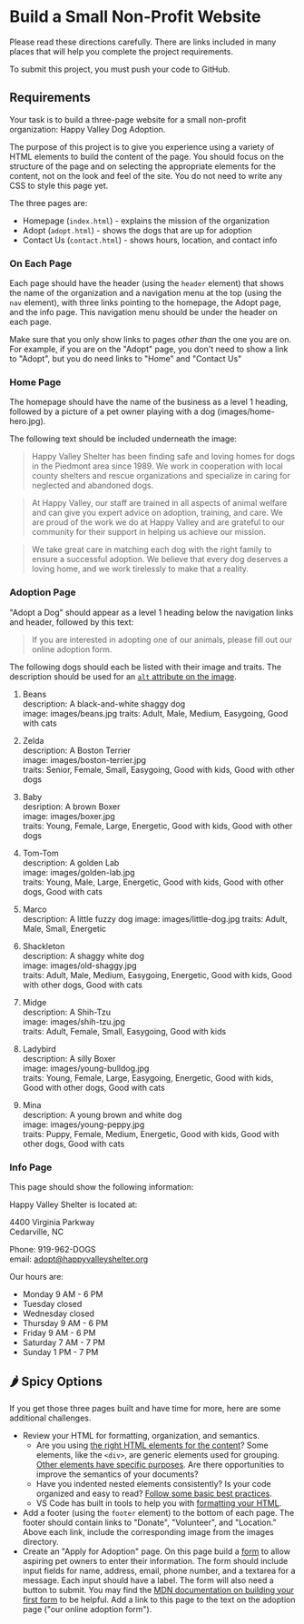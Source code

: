 # Build a Small Non-Profit Website

Please read these directions carefully. There are links included in many places that will help you complete the project requirements.

To submit this project, you must push your code to GitHub.

## Requirements

Your task is to build a three-page website for a small non-profit organization: Happy Valley Dog Adoption.

The purpose of this project is to give you experience using a variety of HTML elements to build the content of the page. You should focus on the structure of the page and on selecting the appropriate elements for the content, not on the look and feel of the site. You do not need to write any CSS to style this page yet.

The three pages are:

- Homepage (`index.html`) - explains the mission of the organization
- Adopt (`adopt.html`) - shows the dogs that are up for adoption
- Contact Us (`contact.html`) - shows hours, location, and contact info

### On Each Page

Each page should have the header (using the `header` element) that shows the name of the organization and a navigation menu at the top (using the `nav` element), with three links pointing to the homepage, the Adopt page, and the info page. This navigation menu should be under the header on each page.

Make sure that you only show links to pages _other than_ the one you are on. For example, if you are on the "Adopt" page, you don't need to show a link to "Adopt", but you do need links to "Home" and "Contact Us"

### Home Page

The homepage should have the name of the business as a level 1 heading, followed by a picture of a pet owner playing with a dog (images/home-hero.jpg).

The following text should be included underneath the image:

> Happy Valley Shelter has been finding safe and loving homes for dogs in the Piedmont area since 1989. We work in cooperation with local county shelters and rescue organizations and specialize in caring for neglected and abandoned dogs.

> At Happy Valley, our staff are trained in all aspects of animal welfare and can give you expert advice on adoption, training, and care. We are proud of the work we do at Happy Valley and are grateful to our community for their support in helping us achieve our mission.

> We take great care in matching each dog with the right family to ensure a successful adoption. We believe that every dog deserves a loving home, and we work tirelessly to make that a reality.

### Adoption Page

"Adopt a Dog" should appear as a level 1 heading below the navigation links and header, followed by this text:

> If you are interested in adopting one of our animals, please fill out our online adoption form.

The following dogs should each be listed with their image and traits. The description should be used for an [`alt` attribute on the image](https://developer.mozilla.org/en-US/docs/Web/API/HTMLImageElement/alt).

1. Beans  
description: A black-and-white shaggy dog  
image: images/beans.jpg
traits: Adult, Male, Medium, Easygoing, Good with cats  

2. Zelda  
description: A Boston Terrier  
image: images/boston-terrier.jpg  
traits: Senior, Female, Small, Easygoing, Good with kids, Good with other dogs

3. Baby  
desription: A brown Boxer  
image: images/boxer.jpg  
traits: Young, Female, Large, Energetic, Good with kids, Good with other dogs

4. Tom-Tom  
description: A golden Lab  
image: images/golden-lab.jpg  
traits: Young, Male, Large, Energetic, Good with kids, Good with other dogs, Good with cats

5. Marco  
description: A little fuzzy dog
image: images/little-dog.jpg
traits: Adult, Male, Small, Energetic

6. Shackleton  
description: A shaggy white dog  
image: images/old-shaggy.jpg  
traits: Adult, Male, Medium, Easygoing, Energetic, Good with kids, Good with other dogs, Good with cats

7. Midge  
description: A Shih-Tzu  
image: images/shih-tzu.jpg  
traits: Adult, Female, Small, Easygoing, Good with kids  

8. Ladybird  
description: A silly Boxer  
image: images/young-bulldog.jpg  
traits: Young, Female, Large, Easygoing, Energetic, Good with kids, Good with other dogs, Good with cats

9. Mina  
description: A young brown and white dog  
image: images/young-peppy.jpg  
traits: Puppy, Female, Medium, Energetic, Good with kids, Good with other dogs, Good with cats

### Info Page

This page should show the following information:

Happy Valley Shelter is located at:

4400 Virginia Parkway  
Cedarville, NC

Phone: 919-962-DOGS  
email: adopt@happyvalleyshelter.org

Our hours are:

- Monday 9 AM - 6 PM
- Tuesday closed
- Wednesday closed
- Thursday 9 AM - 6 PM
- Friday 9 AM - 6 PM
- Saturday 7 AM - 7 PM
- Sunday 1 PM - 7 PM

## 🌶️ Spicy Options

If you get those three pages built and have time for more, here are some additional challenges.

- Review your HTML for formatting, organization, and semantics.
    - Are you using [the right HTML elements for the content](https://developers.google.com/style/semantic-tagging)? Some elements, like the `<div>`, are generic elements used for grouping. [Other elements have specific purposes](https://developer.mozilla.org/en-US/docs/Glossary/Semantics#semantic_elements). Are there opportunities to improve the semantics of your documents?
    - Have you indented nested elements consistently? Is your code organized and easy to read? [Follow some basic best practices](https://developers.google.com/style/html-formatting).
    - VS Code has built in tools to help you with [formatting your HTML](https://code.visualstudio.com/docs/languages/html#_formatting).
- Add a footer (using the `footer` element) to the bottom of each page. The footer should contain links to "Donate", "Volunteer", and "Location." Above each link, include the corresponding image from the images directory.
- Create an "Apply for Adoption" page. On this page build a [form](https://developer.mozilla.org/en-US/docs/Web/HTML/Element/form) to allow aspiring pet owners to enter their information. The form should include input fields for name, address, email, phone number, and a textarea for a message. Each input should have a label. The form will also need a button to submit. You may find the [MDN documentation on building your first form](https://developer.mozilla.org/en-US/docs/Learn/Forms/Your_first_form) to be helpful. Add a link to this page to the text on the adoption page ("our online adoption form").
